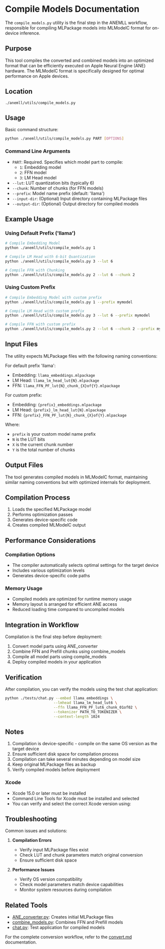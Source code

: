 # Compile Models Documentation

The `compile_models.py` utility is the final step in the ANEMLL workflow, responsible for compiling MLPackage models into MLModelC format for on-device inference.

## Purpose

This tool compiles the converted and combined models into an optimized format that can be efficiently executed on Apple Neural Engine (ANE) hardware. The MLModelC format is specifically designed for optimal performance on Apple devices.

## Location
```
./anemll/utils/compile_models.py
```

## Usage

Basic command structure:
```bash
python ./anemll/utils/compile_models.py PART [OPTIONS]
```

### Command Line Arguments

- `PART`: Required. Specifies which model part to compile:
  - `1`: Embedding model
  - `2`: FFN model
  - `3`: LM Head model
- `--lut`: LUT quantization bits (typically 6)
- `--chunk`: Number of chunks (for FFN models)
- `--prefix`: Model name prefix (default: 'llama')
- `--input-dir`: (Optional) Input directory containing MLPackage files
- `--output-dir`: (Optional) Output directory for compiled models

## Example Usage

### Using Default Prefix ('llama')
```bash
# Compile Embedding Model
python ./anemll/utils/compile_models.py 1

# Compile LM Head with 6-bit Quantization
python ./anemll/utils/compile_models.py 3 --lut 6

# Compile FFN with Chunking
python ./anemll/utils/compile_models.py 2 --lut 6 --chunk 2
```

### Using Custom Prefix
```bash
# Compile Embedding Model with custom prefix
python ./anemll/utils/compile_models.py 1 --prefix mymodel

# Compile LM Head with custom prefix
python ./anemll/utils/compile_models.py 3 --lut 6 --prefix mymodel

# Compile FFN with custom prefix
python ./anemll/utils/compile_models.py 2 --lut 6 --chunk 2 --prefix mymodel
```

## Input Files

The utility expects MLPackage files with the following naming conventions:

For default prefix 'llama':
- Embedding: `llama_embeddings.mlpackage`
- LM Head: `llama_lm_head_lut{N}.mlpackage`
- FFN: `llama_FFN_PF_lut{N}_chunk_{X}of{Y}.mlpackage`

For custom prefix:
- Embedding: `{prefix}_embeddings.mlpackage`
- LM Head: `{prefix}_lm_head_lut{N}.mlpackage`
- FFN: `{prefix}_FFN_PF_lut{N}_chunk_{X}of{Y}.mlpackage`

Where:
- `prefix` is your custom model name prefix
- `N` is the LUT bits
- `X` is the current chunk number
- `Y` is the total number of chunks

## Output Files

The tool generates compiled models in MLModelC format, maintaining similar naming conventions but with optimized internals for deployment.

## Compilation Process

1. Loads the specified MLPackage model
2. Performs optimization passes
3. Generates device-specific code
4. Creates compiled MLModelC output

## Performance Considerations

### Compilation Options
- The compiler automatically selects optimal settings for the target device
- Includes various optimization levels
- Generates device-specific code paths

### Memory Usage
- Compiled models are optimized for runtime memory usage
- Memory layout is arranged for efficient ANE access
- Reduced loading time compared to uncompiled models

## Integration in Workflow

Compilation is the final step before deployment:

1. Convert model parts using ANE_converter
2. Combine FFN and Prefill chunks using combine_models
3. Compile all model parts using compile_models
4. Deploy compiled models in your application

## Verification

After compilation, you can verify the models using the test chat application:

```bash
python ./tests/chat.py --embed llama_embeddings \
                      --lmhead llama_lm_head_lut6 \
                      --ffn llama_FFN_PF_lut6_chunk_01of02 \
                      --tokenizer PATH_TO_TOKENIZER \
                      --context-length 1024
```

## Notes

1. Compilation is device-specific - compile on the same OS version as the target device
2. Ensure sufficient disk space for compilation process
3. Compilation can take several minutes depending on model size
4. Keep original MLPackage files as backup
5. Verify compiled models before deployment

### Xcode
- Xcode 15.0 or later must be installed
- Command Line Tools for Xcode must be installed and selected
- You can verify and select the correct Xcode version using:

## Troubleshooting

Common issues and solutions:

1. **Compilation Errors**
   - Verify input MLPackage files exist
   - Check LUT and chunk parameters match original conversion
   - Ensure sufficient disk space

2. **Performance Issues**
   - Verify OS version compatibility
   - Check model parameters match device capabilities
   - Monitor system resources during compilation

## Related Tools

- [ANE_converter.py](ANE_converter.md): Creates initial MLPackage files
- [combine_models.py](combine_models.md): Combines FFN and Prefill models
- [chat.py](chat.md): Test application for compiled models

For the complete conversion workflow, refer to the [convert.md](convert.md) documentation. 